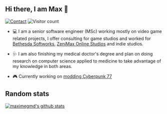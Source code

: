 ## Hi there, I am Max 👋

[![Contact](https://img.shields.io/badge/Contact-&#128231;-blue.svg)](mailto:yamashi@live.com)
![Visitor count](https://shields-io-visitor-counter.herokuapp.com/badge?page=yamashi.yamashi)


* 💻 I am a senior software engineer (MSc) working mostly on video game related projects, I offer consulting for game studios and worked for [Bethesda Softworks](https://bethesda.net/), [ZeniMax Online Studios](https://www.zenimaxonline.com/) and indie studios. 

* 🩺 I am also finishing my medical doctor's degree and plan on doing research on computer science applied to medicine to take advantage of my knowledge in both areas.

* 🎮 Currently working on [modding Cyberpunk 77](https://github.com/maximegmd/CyberEngineTweaks)

## Random stats

[![maximegmd's github stats](https://github-readme-stats.vercel.app/api?username=maximegmd&count_private=true&include_all_commits=true)](https://github.com/anuraghazra/github-readme-stats)

